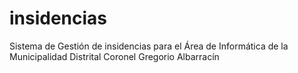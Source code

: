 insidencias
===========

Sistema de Gestión de insidencias para el Área de Informática de la Municipalidad Distrital Coronel Gregorio Albarracín
